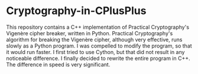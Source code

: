 # Cryptography-in-CPlusPlus

This repository contains a C++ implementation of Practical Cryptography's Vigenère cipher breaker, written in Python. Practical Cryptography's algorithm for breaking the Vigenère cipher, although very effective, runs slowly as a Python program. I was compelled to modify the program, so that it would run faster. I first tried to use Cython, but that did not result in any noticeable difference. I finally decided to rewrite the entire program in C++. The difference in speed is very significant.
